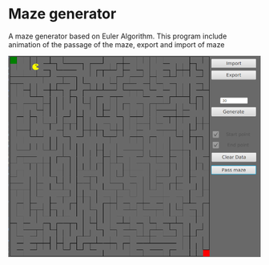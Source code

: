 # Maze generator

A maze generator based on Euler Algorithm. This program include animation of the passage of the maze, export and import of maze

![maze-generator](https://github.com/maximaa2001/maze-generator/blob/master/maze-generator.png)
